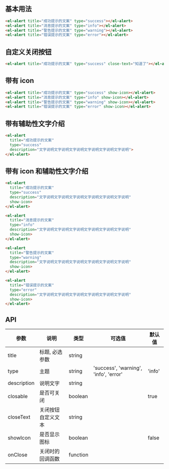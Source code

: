<style>
  .demo-box.demo-alert .el-alert {
    margin: 20px 0 0;
  }
</style>

## 基本用法

<div class="demo-box demo-alert">
  <el-alert title="成功提示的文案" type="success"></el-alert>
  <el-alert title="消息提示的文案" type="info"></el-alert>
  <el-alert title="警告提示的文案" type="warning"></el-alert>
  <el-alert title="错误提示的文案" type="error"></el-alert>
</div>

```html
<el-alert title="成功提示的文案" type="success"></el-alert>
<el-alert title="消息提示的文案" type="info"></el-alert>
<el-alert title="警告提示的文案" type="warning"></el-alert>
<el-alert title="错误提示的文案" type="error"></el-alert>
```

## 自定义关闭按钮

<div class="demo-box demo-alert">
  <el-alert title="成功提示的文案" type="success" close-text="知道了"></el-alert>
</div>

```html
<el-alert title="成功提示的文案" type="success" close-text="知道了"></el-alert>
```

## 带有 icon

<div class="demo-box demo-alert">
  <el-alert title="成功提示的文案" type="success" show-icon></el-alert>
  <el-alert title="消息提示的文案" type="info" show-icon></el-alert>
  <el-alert title="警告提示的文案" type="warning" show-icon></el-alert>
  <el-alert title="错误提示的文案" type="error" show-icon></el-alert>
</div>

```html
<el-alert title="成功提示的文案" type="success" show-icon></el-alert>
<el-alert title="消息提示的文案" type="info" show-icon></el-alert>
<el-alert title="警告提示的文案" type="warning" show-icon></el-alert>
<el-alert title="错误提示的文案" type="error" show-icon></el-alert>
```

## 带有辅助性文字介绍

<div class="demo-box demo-alert">
  <el-alert title="成功提示的文案" type="success" description="文字说明文字说明文字说明文字说明文字说明文字说明"></el-alert>
</div>

```html
<el-alert
  title="成功提示的文案"
  type="success"
  description="文字说明文字说明文字说明文字说明文字说明文字说明">
</el-alert>
```

## 带有 icon 和辅助性文字介绍

<div class="demo-box demo-alert">
  <el-alert title="成功提示的文案" type="success" description="文字说明文字说明文字说明文字说明文字说明文字说明" show-icon></el-alert>
  <el-alert title="消息提示的文案" type="info" description="文字说明文字说明文字说明文字说明文字说明文字说明" show-icon></el-alert>
  <el-alert title="警告提示的文案" type="warning" description="文字说明文字说明文字说明文字说明文字说明文字说明" show-icon></el-alert>
  <el-alert title="错误提示的文案" type="error" description="文字说明文字说明文字说明文字说明文字说明文字说明" show-icon></el-alert>
</div>

```html
<el-alert
  title="成功提示的文案"
  type="success"
  description="文字说明文字说明文字说明文字说明文字说明文字说明"
  show-icon>
</el-alert>

<el-alert
  title="消息提示的文案"
  type="info"
  description="文字说明文字说明文字说明文字说明文字说明文字说明"
  show-icon>
</el-alert>

<el-alert
  title="警告提示的文案"
  type="warning"
  description="文字说明文字说明文字说明文字说明文字说明文字说明"
  show-icon>
</el-alert>

<el-alert
  title="错误提示的文案"
  type="error"
  description="文字说明文字说明文字说明文字说明文字说明文字说明"
  show-icon>
</el-alert>
```

## API
| 参数      | 说明          | 类型      | 可选值                           | 默认值  |
|---------- |-------------- |---------- |--------------------------------  |-------- |
| title | 标题, 必选参数 | string | | |
| type | 主题 | string | 'success', 'warning', 'info', 'error' | 'info' |
| description | 说明文字 | string | | |
| closable | 是否可关闭 | boolean | | true |
| closeText | 关闭按钮自定义文本 | string | | |
| showIcon | 是否显示图标 | boolean | | false |
| onClose | 关闭时的回调函数 | function | | |
